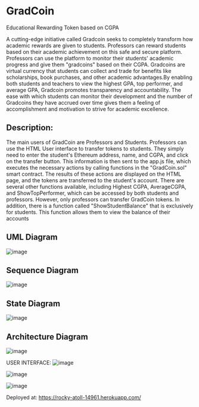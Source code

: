# GradCoin
Educational Rewarding Token based on CGPA

A cutting-edge initiative called Gradcoin seeks to completely transform how academic rewards are given to students. Professors can reward students based on their academic achievement on this safe and secure platform. Professors can use the platform to monitor their students' academic progress and give them "gradcoins" based on their CGPA. Gradcoins are virtual currency that students can collect and trade for benefits like scholarships, book purchases, and other academic advantages.By enabling both students and teachers to view the highest GPA, top performer, and average GPA, Gradcoin promotes transparency and accountability. The ease with which students can monitor their development and the number of Gradcoins they have accrued over time gives them a feeling of accomplishment and motivation to strive for academic excellence.

## Description:
The main users of GradCoin are Professors and Students. Professors can use the 
HTML User interface to transfer tokens to students. They simply need to enter the 
student's Ethereum address, name, and CGPA, and click on the transfer button. This 
information is then sent to the app.js file, which executes the necessary actions by 
calling functions in the "GradCoin.sol" smart contract. The results of these actions 
are displayed on the HTML page, and the tokens are transferred to the student's 
account.
There are several other functions available, including Highest CGPA, AverageCGPA, 
and ShowTopPerformer, which can be accessed by both students and professors. 
However, only professors can transfer GradCoin tokens.
In addition, there is a function called "ShowStudentBalance" that is exclusively for 
students. This function allows them to view the balance of their accounts

## UML Diagram
![image](https://github.com/heetc27/GradCoin/assets/51861740/6f8bab77-766a-4408-9960-ec8b87ef0647)

## Sequence Diagram
![image](https://github.com/heetc27/GradCoin/assets/51861740/684fb4fb-5c65-496f-b6d7-f2ce8a392c8c)

## State Diagram
![image](https://github.com/heetc27/GradCoin/assets/51861740/52e0c698-e662-4fa0-9245-8e1f65c8b063)

## Architecture Diagram
![image](https://github.com/heetc27/GradCoin/assets/51861740/b22ee233-e4a2-4080-9011-abcb10a625e5)

USER INTERFACE:
![image](https://github.com/heetc27/GradCoin/assets/51861740/13087f23-e75c-4851-ad16-aa6361a77581)

![image](https://github.com/heetc27/GradCoin/assets/51861740/81985553-0e25-4d92-96fc-d31d9825daf2)

![image](https://github.com/heetc27/GradCoin/assets/51861740/8784de1d-64ac-4fc4-95f5-6cb15b5c4910)

Deployed at: https://rocky-atoll-14961.herokuapp.com/
